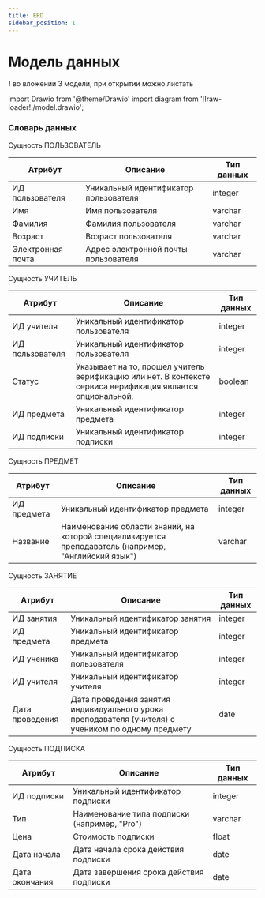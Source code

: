 ```yaml
---
title: ERD
sidebar_position: 1
---
```


# Модель данных

**!** во вложении 3 модели, при открытии можно листать

import Drawio from '@theme/Drawio'
import diagram from '!!raw-loader!./model.drawio';

<Drawio content={diagram} editable={false} />


### Словарь данных

Сущность ПОЛЬЗОВАТЕЛЬ

|Атрибут|Описание|Тип данных|
|-|-|-|
|ИД пользователя|Уникальный идентификатор пользователя|integer|
|Имя|Имя пользователя|varchar|
|Фамилия|Фамилия пользователя|varchar|
|Возраст|Возраст пользователя|varchar|
|Электронная почта|Адрес электронной почты пользователя |varchar|

Сущность УЧИТЕЛЬ

|Атрибут|Описание|Тип данных|
|-|-|-|
|ИД учителя|Уникальный идентификатор пользователя|integer|
|ИД пользователя|Уникальный идентификатор пользователя|integer|
|Статус|Указывает на то, прошел учитель верификацию или нет. В контексте сервиса верификация является опциональной. |boolean|
|ИД предмета|Уникальный идентификатор предмета|integer|
|ИД подписки|Уникальный идентификатор подписки|integer|

Сущность ПРЕДМЕТ

|Атрибут|Описание|Тип данных|
|-|-|-|
|ИД предмета|Уникальный идентификатор предмета|integer|
|Название|Наименование области знаний, на которой специализируется преподаватель (например, "Английский язык")|varchar|

Сущность ЗАНЯТИЕ

|Атрибут|Описание|Тип данных|
|-|-|-|
|ИД занятия|Уникальный идентификатор занятия|integer|
|ИД предмета|Уникальный идентификатор предмета|integer|
|ИД ученика|Уникальный идентификатор пользователя |integer|
|ИД учителя|Уникальный идентификатор учителя|integer|
|Дата проведения|Дата проведения занятия индивидуального урока преподавателя (учителя) с учеником по одному предмету|date|

Сущность ПОДПИСКА

|Атрибут|Описание|Тип данных|
|-|-|-|
|ИД подписки|Уникальный идентификатор подписки|integer|
|Тип|Наименование типа подписки (например, "Pro")|varchar|
|Цена|Стоимость подписки|float|
|Дата начала|Дата начала срока действия подписки|date|
|Дата окончания|Дата завершения срока действия подписки|date|



